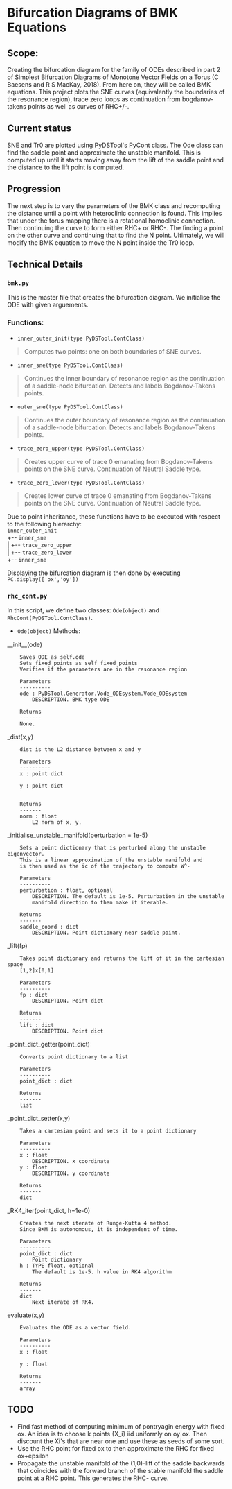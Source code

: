 # Bifurcation Diagrams of BMK Equations

## Scope:
Creating the bifurcation diagram for the family of ODEs described in part 2 of Simplest Bifurcation Diagrams of Monotone Vector Fields on a Torus (C Baesens and R S MacKay, 2018). From here on, they will be called BMK equations.
This project plots the SNE curves (equivalently the boundaries of the resonance region), trace zero loops as continuation from bogdanov-takens points as well as curves of RHC+/-.

## Current status
SNE and Tr0 are plotted using PyDSTool's PyCont class. 
The Ode class can find the saddle point and approximate the unstable manifold. This is computed up until it starts moving away from the lift of the saddle point and the distance to the lift point is computed.

## Progression
The next step is to vary the parameters of the BMK class and recomputing the distance until a point with heteroclinic connection is found. This implies that under the torus mapping there is a rotational homoclinic connection. Then continuing the curve to form either RHC+ or RHC-. The finding a point on the other curve and continuing that to find the N point.
Ultimately, we will modify the BMK equation to move the N point inside the Tr0 loop.

## Technical Details
### `bmk.py` 
This is the master file that creates the bifurcation diagram. 
We initialise the ODE with given arguements. 
### Functions:
- `inner_outer_init(type PyDSTool.ContClass)`
> Computes two points: one on both boundaries of SNE curves.

- `inner_sne(type PyDSTool.ContClass)`
> Continues the inner boundary of resonance region as the continuation of a saddle-node bifurcation. Detects and labels Bogdanov-Takens points.
- `outer_sne(type PyDSTool.ContClass)`
> Continues the outer boundary of resonance region as the continuation of a saddle-node bifurcation. Detects and labels Bogdanov-Takens points.
- `trace_zero_upper(type PyDSTool.ContClass)`
> Creates upper curve of trace 0 emanating from Bogdanov-Takens points on the SNE curve. Continuation of Neutral Saddle type.
- `trace_zero_lower(type PyDSTool.ContClass)`
> Creates lower curve of trace 0 emanating from Bogdanov-Takens points on the SNE curve. Continuation of Neutral Saddle type.

Due to point inheritance, these functions have to be executed with respect to the following hierarchy:  
`inner_outer_init`  
+-- `inner_sne`  
|   +-- `trace_zero_upper`  
|   +-- `trace_zero_lower`  
+-- `inner_sne`  

Displaying the bifurcation diagram is then done by executing `PC.display(['ox','oy'])`

### `rhc_cont.py` 
In this script, we define two classes: `Ode(object)` and `RhcCont(PyDSTool.ContClass)`.  
- `Ode(object)`
Methods:  

\_\_init\_\_(ode)  

        Saves ODE as self.ode  
        Sets fixed points as self fixed_points  
        Verifies if the parameters are in the resonance region  

        Parameters
        ----------
        ode : PyDSTool.Generator.Vode_ODEsystem.Vode_ODEsystem
            DESCRIPTION. BMK type ODE

        Returns
        -------
        None.
\_dist(x,y)  

        dist is the L2 distance between x and y

        Parameters
        ----------
        x : point dict
            
        y : point dict
            

        Returns
        -------
        norm : float
            L2 norm of x, y.

\_initialise_unstable_manifold(perturbation = 1e-5)

        Sets a point dictionary that is perturbed along the unstable eigenvector.
        This is a linear approximation of the unstable manifold and 
        is then used as the ic of the trajectory to compute W^-

        Parameters
        ----------
        perturbation : float, optional
            DESCRIPTION. The default is 1e-5. Perturbation in the unstable 
            manifold direction to then make it iterable.

        Returns
        -------
        saddle_coord : dict
            DESCRIPTION. Point dictionary near saddle point.
         
\_lift(fp)  

        Takes point dictionary and returns the lift of it in the cartesian space
        [1,2]x[0,1]

        Parameters
        ----------
        fp : dict
            DESCRIPTION. Point dict 

        Returns
        -------
        lift : dict
            DESCRIPTION. Point dict

\_point_dict_getter(point_dict)  

        Converts point dictionary to a list

        Parameters
        ----------
        point_dict : dict

        Returns
        -------
        list
\_point_dict_setter(x,y)

        Takes a cartesian point and sets it to a point dictionary

        Parameters
        ----------
        x : float
            DESCRIPTION. x coordinate
        y : float
            DESCRIPTION. y coordinate

        Returns
        -------
        dict

\_RK4\_iter(point_dict, h=1e-0)

        Creates the next iterate of Runge-Kutta 4 method. 
        Since BKM is autonomous, it is independent of time.

        Parameters
        ----------
        point_dict : dict
            Point dictionary
        h : TYPE float, optional
            The default is 1e-5. h value in RK4 algorithm

        Returns
        -------
        dict
            Next iterate of RK4. 

evaluate(x,y)

        Evaluates the ODE as a vector field.

        Parameters
        ----------
        x : float

        y : float

        Returns
        -------
        array
## TODO
- Find fast method of computing minimum of pontryagin energy with fixed ox. An idea is to choose k points \{X\_i\} iid uniformly on oy|ox. Then discount the Xi's that are near one and use these as seeds of some sort.
- Use the RHC point for fixed ox to then approximate the RHC for fixed ox+epsilon
- Propagate the unstable manifold of the (1,0)-lift of the saddle backwards that coincides with the forward branch of the stable manifold the saddle point at a RHC point. This generates the RHC- curve.
